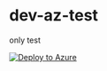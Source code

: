 # dev-az-test
only test




[![Deploy to Azure](https://aka.ms/deploytoazurebutton)](https://portal.azure.com/#create/Microsoft.Template/uri/{https%3A%2F%2Fgithub.com%2Fvyshaghpoc%2Fdev-az-test%2Fblob%2Fmain%2Fazuredeploy.json})


